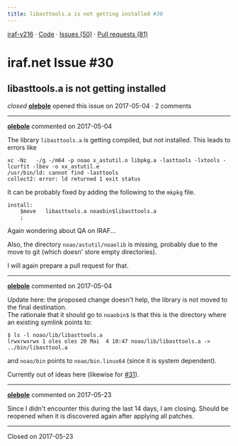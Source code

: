 ```yaml
---
title: libasttools.a is not getting installed #30
---
```


[iraf-v216](/iraf-v216) · [Code](https://github.com/iraf-community/iraf/tree/iraf-v216) · [Issues (50)](/iraf-v216/issues) · [Pull requests (81)](/iraf-v216/issues/pulls)

# iraf.net Issue #30
## libasttools.a is not getting installed
*closed* **[olebole](https://github.com/olebole)** opened this issue on 2017-05-04 · 2 comments

- - - -

**[olebole](https://github.com/olebole)** commented on 2017-05-04

The library `libasttools.a` is getting compiled, but not installed. This leads to errors like  
```  
xc -Nz   -/g -/m64 -p noao x_astutil.o libpkg.a -lasttools -lxtools -lcurfit -lbev -o xx_astutil.e  
/usr/bin/ld: cannot find -lasttools  
collect2: error: ld returned 1 exit status  
```  
It can be probably fixed by adding the following to the `mkpkg` file.  
```  
install:  
	$move	libasttools.a noaobin$libasttools.a  
	;  
```  
Again wondering about QA on IRAF...   
  
Also, the directory `noao/astutil/noaolib` is missing, probably due to the move to git (which doesn' store empty directories).  
  
I will again prepare a pull request for that.
- - - -

**[olebole](https://github.com/olebole)** commented on 2017-05-04

Update here: the proposed change doesn't help, the library is not moved to the final destination.  
The rationale that it should go to `noaobin$` is that this is the directory where an existing symlink points to:  
```  
$ ls -l noao/lib/libasttools.a  
lrwxrwxrwx 1 oles oles 20 Mai  4 10:47 noao/lib/libasttools.a -> ../bin/libasttool.a  
```  
and `noao/bin` points to `noao/bin.linux64` (since it is system dependent).  
  
Currently out of ideas here (likewise for [#31](https://iraf-community.github.io/iraf-v216/issues/31)).
- - - -

**[olebole](https://github.com/olebole)** commented on 2017-05-23

Since I didn't encounter this during the last 14 days, I am closing. Should be reopened when it is discovered again after applying all patches.

- - - -

Closed on 2017-05-23
